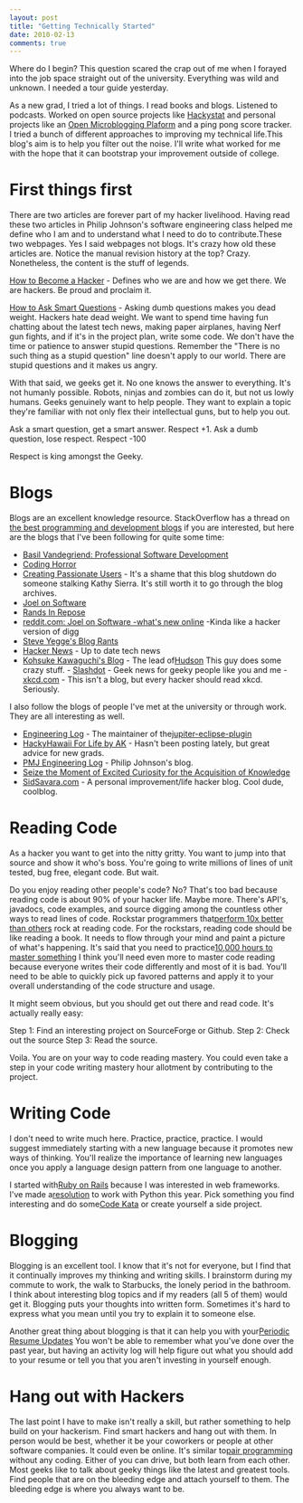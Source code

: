 ```yaml
---
layout: post
title: "Getting Technically Started"
date: 2010-02-13
comments: true
---
```



Where do I begin? This question scared the crap out of me when I forayed into the job space straight out of the university. Everything was wild and unknown. I needed a tour guide yesterday. 

As a new grad, I tried a lot of things. I read books and blogs. Listened to podcasts. Worked on open source projects like [Hackystat][1] and personal projects like an [Open Microblogging Plaform][2] and a ping pong score tracker. I tried a bunch of different approaches to improving my technical life.This blog's aim is to help you filter out the noise. I'll write what worked for me with the hope that it can bootstrap your improvement outside of college.

# First things first

There are two articles are forever part of my hacker livelihood. Having read these two articles in Philip Johnson's software engineering class helped me define who I am and to understand what I need to do to contribute.These two webpages. Yes I said webpages not blogs. It's crazy how old these articles are. Notice the manual revision history at the top? Crazy. Nonetheless, the content is the stuff of legends.

[How to Become a Hacker][3] - Defines who we are and how we get there. We are hackers. Be proud and proclaim it.

[How to Ask Smart Questions][4] - Asking dumb questions makes you dead weight. Hackers hate dead weight. We want to spend time having fun chatting about the latest tech news, making paper airplanes, having Nerf gun fights, and if it's in the project plan, write some code. We don't have the time or patience to answer stupid questions. Remember the "There is no such thing as a stupid question" line doesn't apply to our world. There are stupid questions and it makes us angry.

With that said, we geeks get it. No one knows the answer to everything. It's not humanly possible. Robots, ninjas and zombies can do it, but not us lowly humans. Geeks genuinely want to help people. They want to explain a topic they're familiar with not only flex their intellectual guns, but to help you out.

Ask a smart question, get a smart answer. Respect +1.
Ask a dumb question, lose respect. Respect -100

Respect is king amongst the Geeky.

# Blogs

Blogs are an excellent knowledge resource. StackOverflow has a thread on [the best programming and development blogs][5] if you are interested, but here are the blogs that I've been following for quite some time:

- [Basil Vandegriend: Professional Software Development][6]  
- [Coding Horror][7]  
- [Creating Passionate Users][8] - It's a shame that this blog shutdown do someone stalking Kathy Sierra. It's still worth it to go through the blog archives. 
- [Joel on Software][9]  
- [Rands In Repose][10]  
- [reddit.com: Joel on Software -what's new online][11]  -Kinda like a hacker version of digg 
- [Steve Yegge's Blog Rants][12]  
- [Hacker News][13] - Up to date tech news 
- [Kohsuke Kawaguchi's Blog][14] - The lead of[Hudson][15] This guy does some crazy stuff. - [Slashdot][16] - Geek news for geeky people like you and me - [xkcd.com][17] - This isn't a blog, but every hacker should read xkcd. Seriously.
                                                                                                                                                                                                          
I also follow the blogs of people I've met at the university or through work. They are all interesting as well. 
- [Engineering Log][18] - The maintainer of the[jupiter-eclipse-plugin][19]  
- [HackyHawaii For Life by AK][20] - Hasn't been posting lately, but great advice for new grads. 
- [PMJ Engineering Log][21] - Philip Johnson's blog. 
- [Seize the Moment of Excited Curiosity for the Acquisition of Knowledge][22]  
- [SidSavara.com][23] - A personal improvement/life hacker blog. Cool dude, coolblog.
                            
                           
# Reading Code

As a hacker you want to get into the nitty gritty. You want to jump into that source and show it who's boss. You're going to write millions of lines of unit tested, bug free, elegant code. But wait.

Do you enjoy reading other people's code? No? That's too bad because reading code is about 90% of your hacker life. Maybe more. There's API's, javadocs, code examples, and source digging among the countless other ways to read lines of code. Rockstar programmers that[perform 10x better than others][24] rock at reading code. For the rockstars, reading code should be like reading a book. It needs to flow through your mind and paint a picture of what's happening. It's said that you need to practice[10,000 hours to master something][25] I think you'll need even more to master code reading because everyone writes their code differently and most of it is bad. You'll need to be able to quickly pick up favored patterns and apply it to your overall understanding of the code structure and usage.

It might seem obvious, but you should get out there and read code. It's actually really easy:

Step 1: Find an interesting project on SourceForge or Github. 
Step 2: Check out the source
Step 3: Read the source.

Voila. You are on your way to code reading mastery. You could even take a step in your code writing mastery hour allotment by contributing to the project.

# Writing Code

I don't need to write much here. Practice, practice, practice. I would suggest immediately starting with a new language because it promotes new ways of thinking. You'll realize the importance of learning new languages once you apply a language design pattern from one language to another.

I started with[Ruby on Rails][26] because I was interested in web frameworks. I've made a[resolution][27] to work with Python this year. Pick something you find interesting and do some[Code Kata][28] or create yourself a side project. 

# Blogging

Blogging is an excellent tool. I know that it's not for everyone, but I find that it continually improves my thinking and writing skills. I brainstorm during my commute to work, the walk to Starbucks, the lonely period in the bathroom. I think about interesting blog topics and if my readers (all 5 of them) would get it. Blogging puts your thoughts into written form. Sometimes it's hard to express what you mean until you try to explain it to someone else.

Another great thing about blogging is that it can help you with your[Periodic Resume Updates][29] You won't be able to remember what you've done over the past year, but having an activity log will help figure out what you should add to your resume or tell you that you aren't investing in yourself enough. 

# Hang out with Hackers

The last point I have to make isn't really a skill, but rather something to help build on your hackerism. Find smart hackers and hang out with them. In person would be best, whether it be your coworkers or people at other software companies. It could even be online. It's similar to[pair programming][30] without any coding. Either of you can drive, but both learn from each other. Most geeks like to talk about geeky things like the latest and greatest tools. Find people that are on the bleeding edge and attach yourself to them. The bleeding edge is where you always want to be.



  [1]: http://code.google.com/p/hackystat/
  [2]: http://github.com/jianshi/openmbp
  [3]: http://catb.org/~esr/faqs/hacker-howto.html
  [4]: http://catb.org/~esr/faqs/smart-questions.html
  [5]: http://stackoverflow.com/questions/78955/what-are-the-best-programming-and-development-related-blogs
  [6]: http://www.basilv.com/psd
  [7]: http://www.codinghorror.com/blog/
  [8]: http://headrush.typepad.com/creating_passionate_users/
  [9]: http://www.joelonsoftware.com/
  [10]: http://www.randsinrepose.com/
  [11]: http://www.reddit.com/r/joel/
  [12]: http://steve-yegge.blogspot.com/
  [13]: http://www.google.com/reader/view/#
  [14]: http://www.java.net/blog/kohsuke
  [15]: https://hudson.dev.java.net/
  [16]: http://www.google.com/reader/view/#
  [17]: http://xkcd.com/
  [18]: http://johnson-engineering-log.blogspot.com/
  [19]: http://code.google.com/p/jupiter-eclipse-plugin/
  [20]: http://kagawaa.blogspot.com/
  [21]: http://philipmjohnson.blogspot.com/
  [22]: http://excitedcuriosity.wordpress.com/
  [23]: http://sidsavara.com/
  [24]: http://forums.construx.com/blogs/stevemcc/archive/2008/03/27/productivity-variations-among-software-developers-and-teams-the-origin-of-quot-10x-quot.aspx
  [25]: http://jameswharris.wordpress.com/2008/11/30/10000-hours-to-greatness/
  [26]: http://rubyonrails.org/
  [27]: http://austenito.blogspot.com/2010/01/2010-things-to-get-done.html
  [28]: http://codekata.pragprog.com/
  [29]: http://austenito.blogspot.com/2008/10/periodic-resume-updates.html
  [30]: http://en.wikipedia.org/wiki/Pair_programming
